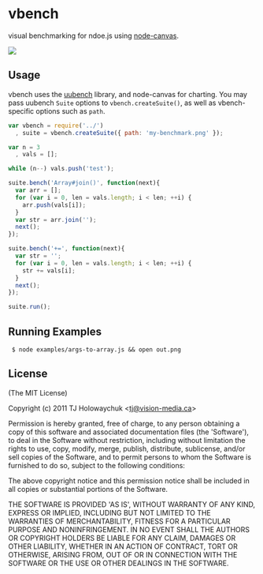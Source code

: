 
# vbench

  visual benchmarking for ndoe.js using [node-canvas](http://github.com/learnboost/node-canvas).

  ![](http://f.cl.ly/items/1e2N3y10301F2M2n2g0G/Screenshot.png)

## Usage

  vbench uses the [uubench](https://github.com/akdubya/uubench) library, and node-canvas for charting. You may pass uubench `Suite` options to `vbench.createSuite()`, as well as vbench-specific options such as `path`.

```js
var vbench = require('../')
  , suite = vbench.createSuite({ path: 'my-benchmark.png' });

var n = 3
  , vals = [];

while (n--) vals.push('test');

suite.bench('Array#join()', function(next){
  var arr = [];
  for (var i = 0, len = vals.length; i < len; ++i) {
    arr.push(vals[i]);
  }
  var str = arr.join('');
  next();
});

suite.bench('+=', function(next){
  var str = '';
  for (var i = 0, len = vals.length; i < len; ++i) {
    str += vals[i];
  }
  next();
});

suite.run();
```

## Running Examples

     $ node examples/args-to-array.js && open out.png

## License 

(The MIT License)

Copyright (c) 2011 TJ Holowaychuk &lt;tj@vision-media.ca&gt;

Permission is hereby granted, free of charge, to any person obtaining
a copy of this software and associated documentation files (the
'Software'), to deal in the Software without restriction, including
without limitation the rights to use, copy, modify, merge, publish,
distribute, sublicense, and/or sell copies of the Software, and to
permit persons to whom the Software is furnished to do so, subject to
the following conditions:

The above copyright notice and this permission notice shall be
included in all copies or substantial portions of the Software.

THE SOFTWARE IS PROVIDED 'AS IS', WITHOUT WARRANTY OF ANY KIND,
EXPRESS OR IMPLIED, INCLUDING BUT NOT LIMITED TO THE WARRANTIES OF
MERCHANTABILITY, FITNESS FOR A PARTICULAR PURPOSE AND NONINFRINGEMENT.
IN NO EVENT SHALL THE AUTHORS OR COPYRIGHT HOLDERS BE LIABLE FOR ANY
CLAIM, DAMAGES OR OTHER LIABILITY, WHETHER IN AN ACTION OF CONTRACT,
TORT OR OTHERWISE, ARISING FROM, OUT OF OR IN CONNECTION WITH THE
SOFTWARE OR THE USE OR OTHER DEALINGS IN THE SOFTWARE.